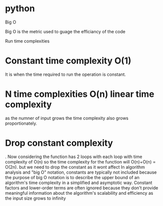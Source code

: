# python

Big O 


Big O is the metric used to guage the efficiancy of the code



Run time complexities



<h1>Constant time complexity O(1)</h1>
It is when the time required to run the operation is constant.


<h1>N time complexities O(n) linear time complexity</h1>
as the numner of input grows the time complexity also grows proportionately.

<h1>Drop constant complexity</h1>.
Now considering the function has 2 loops with each loop with time complexity of O(n)
so the time complexity for the function will O(n)+O(n) = O(2n).
but we need to drop the constant as it wont affect In algorithm analysis and "big O" notation, 
constants are typically not included because the purpose of big O notation is 
to describe the upper bound of an algorithm's time complexity in a 
simplified and asymptotic way. 
Constant factors and lower-order terms are often ignored because 
they don't provide meaningful information about the algorithm's scalability and efficiency 
as the input size grows to infinity
